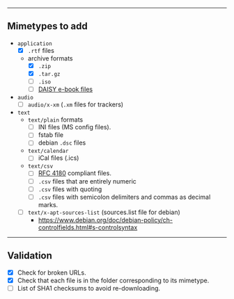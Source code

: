 ----------------
Mimetypes to add
----------------

- `application`
  - [x] `.rtf` files
  - archive formats
    - [x] `.zip`
    - [x] `.tar.gz`
    - [ ] `.iso`
    - [ ] [DAISY e-book files](https://bugs.freedesktop.org/show_bug.cgi?id=91873)
- `audio`
  - [ ] `audio/x-xm` (`.xm` files for trackers)
- `text`
  - `text/plain` formats
    - [ ] INI files (MS config files).
    - [ ] fstab file
    - [ ] debian `.dsc` files
  - `text/calendar`
    - [ ] iCal files (.ics)
  - `text/csv`
    - [ ] [RFC 4180](https://tools.ietf.org/html/rfc4180) compliant files.
    - [ ] `.csv` files that are entirely numeric
    - [ ] `.csv` files with quoting
    - [ ] `.csv` files with semicolon delimiters and commas as decimal marks.
  - [ ] `text/x-apt-sources-list` (sources.list file for debian)
    - https://www.debian.org/doc/debian-policy/ch-controlfields.html#s-controlsyntax

----------
Validation
----------

- [x] Check for broken URLs.
- [x] Check that each file is in the folder corresponding to its mimetype.
- [ ] List of SHA1 checksums to avoid re-downloading.
